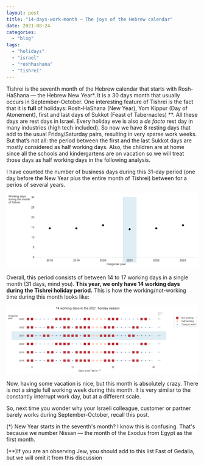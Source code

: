 ```yaml
---
layout: post
title: "14-days-work-month — The joys of the Hebrew calendar"
date: 2021-08-24
categories: 
  - "blog"
tags: 
  - "holidays"
  - "israel"
  - "roshhashana"
  - "tishrei"
---
```


Tishrei is the seventh month of the Hebrew calendar that starts with Rosh-HaShana — the Hebrew New Year\*. It is a 30 days month that usually occurs in September-October. One interesting feature of Tishrei is the fact that it is **full** of holidays: Rosh-HaShana (New Year), Yom Kippur (Day of Atonement), first and last days of Sukkot (Feast of Tabernacles) \*\*. All these days are rest days in Israel. Every holiday eve is also a _de facto_ rest day in many industries (high tech included). So now we have 8 resting days that add to the usual Friday/Saturday pairs, resulting in very sparse work weeks. But that’s not all: the period between the first and the last Sukkot days are mostly considered as half working days. Also, the children are at home since all the schools and kindergartens are on vacation so we will treat those days as half working days in the following analysis.

I have counted the number of business days during this 31-day period (one day before the New Year plus the entire month of Tishrei) between for a perios of several years.

![](/assets/images/2021/08/image-1.png?w=1024)

Overall, this period consists of between 14 to 17 working days in a single month (31 days, mind you). **This year, we only have 14 working days during the Tishrei holiday period.** This is how the working/not-working time during this month looks like:

![](/assets/images/2021/08/image-3.png?w=1024)

Now, having some vacation is nice, but this month is absolutely crazy. There is not a single full working week during this month. It is very similar to the constantly interrupt work day, but at a different scale.

So, next time you wonder why your Israeli colleague, customer or partner barely works during September-October, recall this post.

(\*) New Year starts in the seventh's month? I know this is confusing. That's because we number Nissan &mdash; the month of the Exodus from Egypt as the first month.

(\*\*)If you are an observing Jew, you should add to this list Fast of Gedalia, but we will omit it from this discussion
